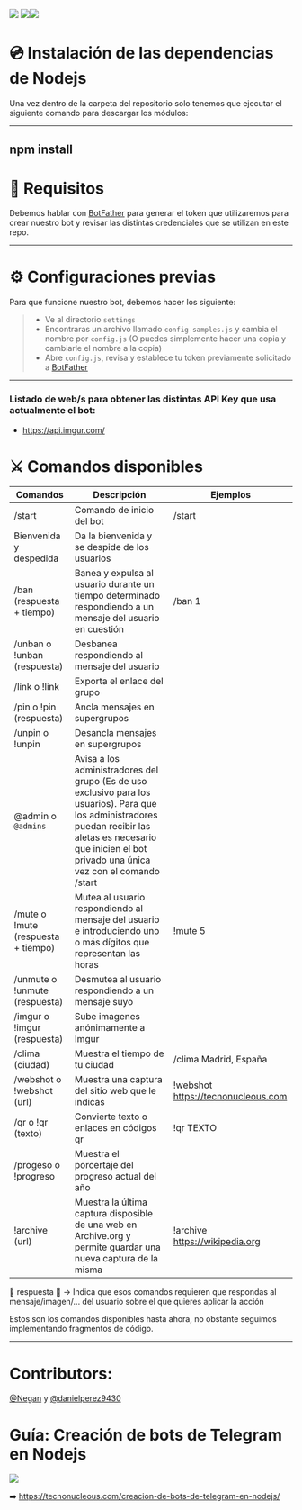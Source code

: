 <a href="https://gitlab.com/Tecnonucleous/open-telegram-bot-nodejs"><img src="https://img.shields.io/badge/Gitlab-Tecnonucleous%20Bot-orange.svg"></img></a> <a href="https://github.com/Tecnonucleous/Tecnonucleous-Bot"><img src="https://img.shields.io/badge/Github-Tecnonucleous%20Bot-lightgrey.svg"></img></a><a href="https://www.patreon.com/Tecnonucleous"><img src="https://img.shields.io/badge/Patreon-Donate-blue.svg"></img></a>

# 💿 Instalación de las dependencias de Nodejs

Una vez dentro de la carpeta del repositorio solo tenemos que ejecutar el siguiente comando para descargar los módulos:

---
npm install
---

# 🔑 Requisitos

Debemos hablar con [BotFather](https://t.me/BotFather) para generar el token que utilizaremos para crear nuestro bot y revisar las distintas credenciales que se utilizan en este repo.

---
# ⚙️ Configuraciones previas
Para que funcione nuestro bot, debemos hacer los siguiente:
> * Ve al directorio `settings`
> * Encontraras un archivo llamado `config-samples.js` y cambia el nombre por `config.js` (O puedes simplemente hacer una copia y cambiarle el nombre a la copia)
> * Abre `config.js`, revisa y establece tu token previamente solicitado a [BotFather](https://t.me/BotFather)
---

### Listado de web/s para obtener las distintas API Key que usa actualmente el bot:

- https://api.imgur.com/

# ⚔️ Comandos disponibles

|Comandos |Descripción | Ejemplos|
|--------|------------|----------|
|/start |Comando de inicio del bot|/start|
|Bienvenida y despedida|Da la bienvenida y se despide de los usuarios||
|/ban (respuesta + tiempo) |Banea y expulsa al usuario durante un tiempo determinado respondiendo a un mensaje del usuario en cuestión|/ban 1|
|/unban o !unban (respuesta) | Desbanea respondiendo al mensaje del usuario||
|/link o !link|Exporta el enlace del grupo||
|/pin o !pin (respuesta)|Ancla mensajes en supergrupos||
|/unpin o !unpin|Desancla mensajes en supergrupos||
|@admin o `@admins` |Avisa a los administradores del grupo (Es de uso exclusivo para los usuarios). Para que los administradores puedan recibir las aletas es necesario que inicien el bot privado una única vez con el comando /start||
|/mute o !mute (respuesta + tiempo) |Mutea al usuario respondiendo al mensaje del usuario e introduciendo uno o más dígitos que representan las horas|!mute 5|
|/unmute o !unmute (respuesta)| Desmutea al usuario respondiendo a un mensaje suyo||
|/imgur o !imgur (respuesta)| Sube imagenes anónimamente a Imgur||
|/clima (ciudad)| Muestra el tiempo de tu ciudad|/clima Madrid, España|
|/webshot o !webshot (url)| Muestra una captura del sitio web que le indicas|!webshot https://tecnonucleous.com|
|/qr o !qr (texto)| Convierte texto o enlaces en códigos qr|!qr TEXTO|
|/progeso o !progreso |Muestra el porcertaje del progreso actual del año||
|!archive (url)|Muestra la última captura disposible de una web en Archive.org y permite guardar una nueva captura de la misma|!archive https://wikipedia.org|


🚨 respuesta 🚨 -> Indica que esos comandos requieren que respondas al mensaje/imagen/... del usuario sobre el que quieres aplicar la acción

Estos son los comandos disponibles hasta ahora, no obstante seguimos implementando fragmentos de código.

---
# Contributors:

[@Negan](https://gitlab.com/negan) y [@danielperez9430](https://gitlab.com/danielperez9430)

# Guía: Creación de bots de Telegram en Nodejs

<img src="https://tecnonucleous.com/content/images/2018/03/Guia-creacion-de-bot-de-telegram-en-nodejs.png"></img>

➡️ https://tecnonucleous.com/creacion-de-bots-de-telegram-en-nodejs/
